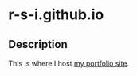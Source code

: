 # r-s-i.github.io

## Description

This is where I host [my portfolio site](https://robiniversen.com).
